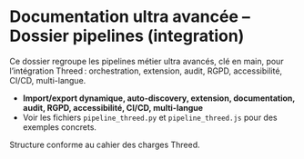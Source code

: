# Documentation ultra avancée – Dossier pipelines (integration)

Ce dossier regroupe les pipelines métier ultra avancés, clé en main, pour l’intégration Threed : orchestration, extension, audit, RGPD, accessibilité, CI/CD, multi-langue.

- **Import/export dynamique, auto-discovery, extension, documentation, audit, RGPD, accessibilité, CI/CD, multi-langue**
- Voir les fichiers `pipeline_threed.py` et `pipeline_threed.js` pour des exemples concrets.

Structure conforme au cahier des charges Threed.
